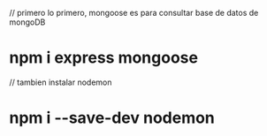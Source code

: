 // primero lo primero, mongoose es para consultar base de datos de mongoDB
# npm i express mongoose

// tambien instalar nodemon 
#  npm i --save-dev nodemon

